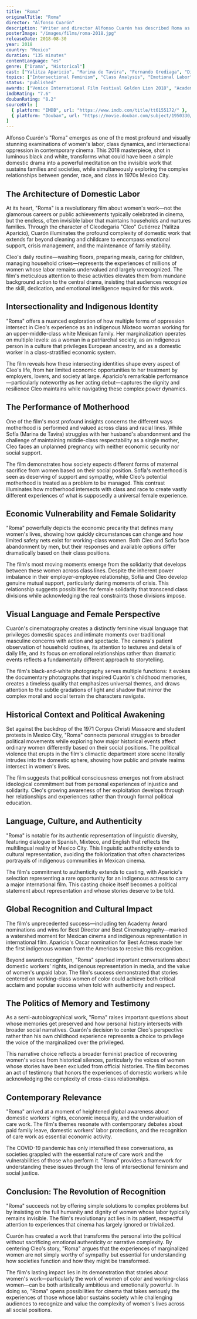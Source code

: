 ```yaml
---
title: "Roma"
originalTitle: "Roma"
director: "Alfonso Cuarón"
description: "Writer and director Alfonso Cuarón has described Roma as a love letter to all the women who raised him. It's a beautiful rumination on all the 'hoods' women go through: girlhood, womanhood, motherhood. A domestic drama about a maid and the middle-class family she cares for in Mexico City, the story is told in crisp black-and-white, but it doesn't take long to see that a woman's work never ventures far out of the gray area."
posterImage: "/images/films/roma-2018.jpg"
releaseDate: 2018-08-30
year: 2018
country: "Mexico"
duration: "135 minutes"
contentLanguage: "es"
genre: ["Drama", "Historical"]
cast: ["Yalitza Aparicio", "Marina de Tavira", "Fernando Grediaga", "Diego Cortina Autrey", "Carlos Peralta", "Marco Graf", "Daniela Demesa"]
topics: ["Intersectional Feminism", "Class Analysis", "Emotional Labor", "Indigenous Feminism", "Motherhood Critique", "Historical Context", "Decolonial Feminism"]
status: "published"
awards: ["Venice International Film Festival Golden Lion 2018", "Academy Award Best Director", "Academy Award Best Cinematography", "10 Oscar Nominations including Best Picture"]
imdbRating: "7.6"
doubanRating: "8.2"
sourceUrl: [
  { platform: "IMDB", url: "https://www.imdb.com/title/tt6155172/" },
  { platform: "Douban", url: "https://movie.douban.com/subject/1950330/" }
]
---
```


Alfonso Cuarón's "Roma" emerges as one of the most profound and visually stunning examinations of women's labor, class dynamics, and intersectional oppression in contemporary cinema. This 2018 masterpiece, shot in luminous black and white, transforms what could have been a simple domestic drama into a powerful meditation on the invisible work that sustains families and societies, while simultaneously exploring the complex relationships between gender, race, and class in 1970s Mexico City.

## The Architecture of Domestic Labor

At its heart, "Roma" is a revolutionary film about women's work—not the glamorous careers or public achievements typically celebrated in cinema, but the endless, often invisible labor that maintains households and nurtures families. Through the character of Cleodegaria "Cleo" Gutiérrez (Yalitza Aparicio), Cuarón illuminates the profound complexity of domestic work that extends far beyond cleaning and childcare to encompass emotional support, crisis management, and the maintenance of family stability.

Cleo's daily routine—washing floors, preparing meals, caring for children, managing household crises—represents the experiences of millions of women whose labor remains undervalued and largely unrecognized. The film's meticulous attention to these activities elevates them from mundane background action to the central drama, insisting that audiences recognize the skill, dedication, and emotional intelligence required for this work.

## Intersectionality and Indigenous Identity

"Roma" offers a nuanced exploration of how multiple forms of oppression intersect in Cleo's experience as an indigenous Mixteco woman working for an upper-middle-class white Mexican family. Her marginalization operates on multiple levels: as a woman in a patriarchal society, as an indigenous person in a culture that privileges European ancestry, and as a domestic worker in a class-stratified economic system.

The film reveals how these intersecting identities shape every aspect of Cleo's life, from her limited economic opportunities to her treatment by employers, lovers, and society at large. Aparicio's remarkable performance—particularly noteworthy as her acting debut—captures the dignity and resilience Cleo maintains while navigating these complex power dynamics.

## The Performance of Motherhood

One of the film's most profound insights concerns the different ways motherhood is performed and valued across class and racial lines. While Sofía (Marina de Tavira) struggles with her husband's abandonment and the challenge of maintaining middle-class respectability as a single mother, Cleo faces an unplanned pregnancy with neither economic security nor social support.

The film demonstrates how society expects different forms of maternal sacrifice from women based on their social position. Sofía's motherhood is seen as deserving of support and sympathy, while Cleo's potential motherhood is treated as a problem to be managed. This contrast illuminates how motherhood intersects with class and race to create vastly different experiences of what is supposedly a universal female experience.

## Economic Vulnerability and Female Solidarity

"Roma" powerfully depicts the economic precarity that defines many women's lives, showing how quickly circumstances can change and how limited safety nets exist for working-class women. Both Cleo and Sofía face abandonment by men, but their responses and available options differ dramatically based on their class positions.

The film's most moving moments emerge from the solidarity that develops between these women across class lines. Despite the inherent power imbalance in their employer-employee relationship, Sofía and Cleo develop genuine mutual support, particularly during moments of crisis. This relationship suggests possibilities for female solidarity that transcend class divisions while acknowledging the real constraints those divisions impose.

## Visual Language and Female Perspective

Cuarón's cinematography creates a distinctly feminine visual language that privileges domestic spaces and intimate moments over traditional masculine concerns with action and spectacle. The camera's patient observation of household routines, its attention to textures and details of daily life, and its focus on emotional relationships rather than dramatic events reflects a fundamentally different approach to storytelling.

The film's black-and-white photography serves multiple functions: it evokes the documentary photographs that inspired Cuarón's childhood memories, creates a timeless quality that emphasizes universal themes, and draws attention to the subtle gradations of light and shadow that mirror the complex moral and social terrain the characters navigate.

## Historical Context and Political Awakening

Set against the backdrop of the 1971 Corpus Christi Massacre and student protests in Mexico City, "Roma" connects personal struggles to broader political movements while exploring how major historical events affect ordinary women differently based on their social positions. The political violence that erupts in the film's climactic department store scene literally intrudes into the domestic sphere, showing how public and private realms intersect in women's lives.

The film suggests that political consciousness emerges not from abstract ideological commitment but from personal experiences of injustice and solidarity. Cleo's growing awareness of her exploitation develops through her relationships and experiences rather than through formal political education.

## Language, Culture, and Authenticity

"Roma" is notable for its authentic representation of linguistic diversity, featuring dialogue in Spanish, Mixteco, and English that reflects the multilingual reality of Mexico City. This linguistic authenticity extends to cultural representation, avoiding the folklorization that often characterizes portrayals of indigenous communities in Mexican cinema.

The film's commitment to authenticity extends to casting, with Aparicio's selection representing a rare opportunity for an indigenous actress to carry a major international film. This casting choice itself becomes a political statement about representation and whose stories deserve to be told.

## Global Recognition and Cultural Impact

The film's unprecedented success—including ten Academy Award nominations and wins for Best Director and Best Cinematography—marked a watershed moment for Mexican cinema and indigenous representation in international film. Aparicio's Oscar nomination for Best Actress made her the first indigenous woman from the Americas to receive this recognition.

Beyond awards recognition, "Roma" sparked important conversations about domestic workers' rights, indigenous representation in media, and the value of women's unpaid labor. The film's success demonstrated that stories centered on working-class women of color could achieve both critical acclaim and popular success when told with authenticity and respect.

## The Politics of Memory and Testimony

As a semi-autobiographical work, "Roma" raises important questions about whose memories get preserved and how personal history intersects with broader social narratives. Cuarón's decision to center Cleo's perspective rather than his own childhood experience represents a choice to privilege the voice of the marginalized over the privileged.

This narrative choice reflects a broader feminist practice of recovering women's voices from historical silences, particularly the voices of women whose stories have been excluded from official histories. The film becomes an act of testimony that honors the experiences of domestic workers while acknowledging the complexity of cross-class relationships.

## Contemporary Relevance

"Roma" arrived at a moment of heightened global awareness about domestic workers' rights, economic inequality, and the undervaluation of care work. The film's themes resonate with contemporary debates about paid family leave, domestic workers' labor protections, and the recognition of care work as essential economic activity.

The COVID-19 pandemic has only intensified these conversations, as societies grappled with the essential nature of care work and the vulnerabilities of those who perform it. "Roma" provides a framework for understanding these issues through the lens of intersectional feminism and social justice.

## Conclusion: The Revolution of Recognition

"Roma" succeeds not by offering simple solutions to complex problems but by insisting on the full humanity and dignity of women whose labor typically remains invisible. The film's revolutionary act lies in its patient, respectful attention to experiences that cinema has largely ignored or trivialized.

Cuarón has created a work that transforms the personal into the political without sacrificing emotional authenticity or narrative complexity. By centering Cleo's story, "Roma" argues that the experiences of marginalized women are not simply worthy of sympathy but essential for understanding how societies function and how they might be transformed.

The film's lasting impact lies in its demonstration that stories about women's work—particularly the work of women of color and working-class women—can be both artistically ambitious and emotionally powerful. In doing so, "Roma" opens possibilities for cinema that takes seriously the experiences of those whose labor sustains society while challenging audiences to recognize and value the complexity of women's lives across all social positions.